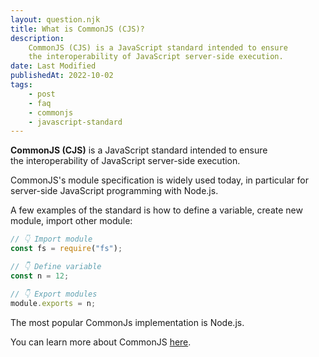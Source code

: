```yaml
---
layout: question.njk
title: What is CommonJS (CJS)?
description:
    CommonJS (CJS) is a JavaScript standard intended to ensure
    the interoperability of JavaScript server-side execution.
date: Last Modified
publishedAt: 2022-10-02
tags:
    - post
    - faq
    - commonjs
    - javascript-standard
---
```


**CommonJS (CJS)** is a JavaScript standard intended to ensure
the interoperability of JavaScript server-side execution.

CommonJS's module specification is widely used today, in particular for
server-side JavaScript programming with Node.js.

A few examples of the standard is how to define a variable, create new module,
import other module:

```javascript
// 👇 Import module
const fs = require("fs");

// 👇 Define variable
const n = 12;

// 👇 Export modules
module.exports = n;
```

The most popular CommonJs implementation is Node.js.

You can learn more about CommonJS [here][1].

[1]: https://en.wikipedia.org/wiki/CommonJS
